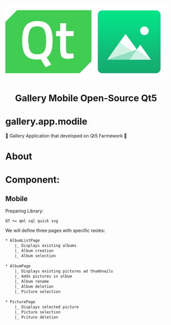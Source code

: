 <p align="center">
  <a href="https://www.qt.io/">
    <img src="images/Qt.png" alt="Qt5 logo">
  </a>
</p>
<h1 align="center" >Gallery Mobile Open-Source Qt5</h1>

# gallery.app.modile
:iphone: Gallery Application that developed on Qt5 Farmework :iphone: 

# About 

# Component:
## Mobile

Preparing Library:

```
QT += qml sql quick svg

```

We will define three pages with specific reoles:

```
* AlbumListPage 
	|_ Displays existing albums
	|_ Album creation
	|_ Album selection

* AlbumPage 
	|_ Displays existing pictures ad thumbnails
	|_ Adds pictures in album
	|_ Album rename
	|_ Album deletion 
	|_ Picture selection

* PicturePage
	|_ Displays selected picture
	|_ Picture selection
	|_ Pciture deletion
```  

